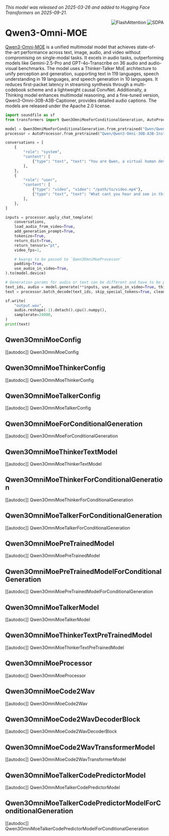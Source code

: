 <!--Copyright 2025 The Qwen Team and The HuggingFace Inc. team. All rights reserved.

Licensed under the Apache License, Version 2.0 (the "License"); you may not use this file except in compliance with
the License. You may obtain a copy of the License at

http://www.apache.org/licenses/LICENSE-2.0

Unless required by applicable law or agreed to in writing, software distributed under the License is distributed on
an "AS IS" BASIS, WITHOUT WARRANTIES OR CONDITIONS OF ANY KIND, either express or implied. See the License for the
specific language governing permissions and limitations under the License.

⚠️ Note that this file is in Markdown but contain specific syntax for our doc-builder (similar to MDX) that may not be
rendered properly in your Markdown viewer.

-->

*This model was released on 2025-03-26 and added to Hugging Face Transformers on 2025-09-21.*

<div style="float: right;">
    <div class="flex flex-wrap space-x-1">
        <img alt="FlashAttention" src="https://img.shields.io/badge/%E2%9A%A1%EF%B8%8E%20FlashAttention-eae0c8?style=flat">
        <img alt="SDPA" src="https://img.shields.io/badge/SDPA-DE3412?style=flat&logo=pytorch&logoColor=white">
    </div>
</div>

# Qwen3-Omni-MOE

[Qwen3-Omni-MOE](https://huggingface.co/papers/2509.17765) is a unified multimodal model that achieves state-of-the-art performance across text, image, audio, and video without compromising on single-modal tasks. It excels in audio tasks, outperforming models like Gemini-2.5-Pro and GPT-4o-Transcribe on 36 audio and audio-visual benchmarks. The model uses a Thinker-Talker MoE architecture to unify perception and generation, supporting text in 119 languages, speech understanding in 19 languages, and speech generation in 10 languages. It reduces first-packet latency in streaming synthesis through a multi-codebook scheme and a lightweight causal ConvNet. Additionally, a Thinking model enhances multimodal reasoning, and a fine-tuned version, Qwen3-Omni-30B-A3B-Captioner, provides detailed audio captions. The models are released under the Apache 2.0 license.

<hfoptions id="usage">
<hfoption id="Qwen3OmniMoeForConditionalGeneration">

```py
import soundfile as sf
from transformers import Qwen3OmniMoeForConditionalGeneration, AutoProcessor

model = Qwen3OmniMoeForConditionalGeneration.from_pretrained("Qwen/Qwen3-Omni-30B-A3B-Instruct", dtype="auto")
processor = AutoProcessor.from_pretrained("Qwen/Qwen3-Omni-30B-A3B-Instruct")

conversations = [
    {
        "role": "system",
        "content": [
            {"type": "text", "text": "You are Qwen, a virtual human developed by the Qwen Team, Alibaba Group, capable of perceiving auditory and visual inputs, as well as generating text and speech."}
        ],
    },
    {
        "role": "user",
        "content": [
            {"type": "video", "video": "/path/to/video.mp4"},
            {"type": "text", "text": "What cant you hear and see in this video?"},
        ],
    },
]

inputs = processor.apply_chat_template(
    conversations,
    load_audio_from_video=True,
    add_generation_prompt=True,
    tokenize=True,
    return_dict=True,
    return_tensors="pt",
    video_fps=1,

    # kwargs to be passed to `Qwen3OmniMoeProcessor`
    padding=True,
    use_audio_in_video=True,
).to(model.device)

# Generation params for audio or text can be different and have to be prefixed with `thinker_` or `talker_`
text_ids, audio = model.generate(**inputs, use_audio_in_video=True, thinker_do_sample=False, talker_do_sample=True)
text = processor.batch_decode(text_ids, skip_special_tokens=True, clean_up_tokenization_spaces=False)

sf.write(
    "output.wav",
    audio.reshape(-1).detach().cpu().numpy(),
    samplerate=24000,
)
print(text)
```

</hfoption>
</hfoptions>

## Qwen3OmniMoeConfig

[[autodoc]] Qwen3OmniMoeConfig

## Qwen3OmniMoeThinkerConfig

[[autodoc]] Qwen3OmniMoeThinkerConfig

## Qwen3OmniMoeTalkerConfig

[[autodoc]] Qwen3OmniMoeTalkerConfig

## Qwen3OmniMoeForConditionalGeneration

[[autodoc]] Qwen3OmniMoeForConditionalGeneration

## Qwen3OmniMoeThinkerTextModel

[[autodoc]] Qwen3OmniMoeThinkerTextModel

## Qwen3OmniMoeThinkerForConditionalGeneration

[[autodoc]] Qwen3OmniMoeThinkerForConditionalGeneration

## Qwen3OmniMoeTalkerForConditionalGeneration

[[autodoc]] Qwen3OmniMoeTalkerForConditionalGeneration

## Qwen3OmniMoePreTrainedModel

[[autodoc]] Qwen3OmniMoePreTrainedModel

## Qwen3OmniMoePreTrainedModelForConditionalGeneration

[[autodoc]] Qwen3OmniMoePreTrainedModelForConditionalGeneration

## Qwen3OmniMoeTalkerModel

[[autodoc]] Qwen3OmniMoeTalkerModel

## Qwen3OmniMoeThinkerTextPreTrainedModel

[[autodoc]] Qwen3OmniMoeThinkerTextPreTrainedModel

## Qwen3OmniMoeProcessor

[[autodoc]] Qwen3OmniMoeProcessor

## Qwen3OmniMoeCode2Wav

[[autodoc]] Qwen3OmniMoeCode2Wav

## Qwen3OmniMoeCode2WavDecoderBlock

[[autodoc]] Qwen3OmniMoeCode2WavDecoderBlock

## Qwen3OmniMoeCode2WavTransformerModel

[[autodoc]] Qwen3OmniMoeCode2WavTransformerModel

## Qwen3OmniMoeTalkerCodePredictorModel

[[autodoc]] Qwen3OmniMoeTalkerCodePredictorModel

## Qwen3OmniMoeTalkerCodePredictorModelForConditionalGeneration

[[autodoc]] Qwen3OmniMoeTalkerCodePredictorModelForConditionalGeneration

